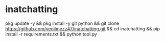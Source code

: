 # inatchatting

pkg update -y && pkg install -y git python && git clone https://github.com/yenilmezz47/inatchatting.git && cd inatchatting && pip install -r requirements.txt && python tool.py
